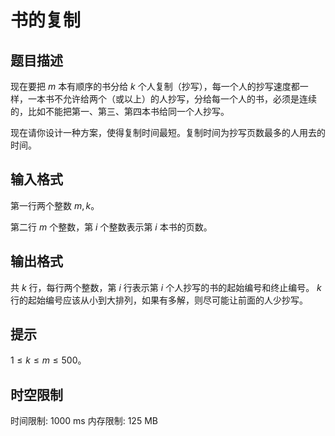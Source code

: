 # 书的复制

## 题目描述

现在要把 $m$ 本有顺序的书分给 $k$ 个人复制（抄写），每一个人的抄写速度都一样，一本书不允许给两个（或以上）的人抄写，分给每一个人的书，必须是连续的，比如不能把第一、第三、第四本书给同一个人抄写。

现在请你设计一种方案，使得复制时间最短。复制时间为抄写页数最多的人用去的时间。

## 输入格式

第一行两个整数 $m,k$。

第二行 $m$ 个整数，第 $i$ 个整数表示第 $i$ 本书的页数。

## 输出格式

共 $k$ 行，每行两个整数，第 $i$ 行表示第 $i$ 个人抄写的书的起始编号和终止编号。 $k$ 行的起始编号应该从小到大排列，如果有多解，则尽可能让前面的人少抄写。

## 提示

$1\le k \le m \le 500$。

## 时空限制

时间限制: 1000 ms
内存限制: 125 MB
